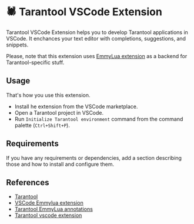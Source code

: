 # 🕷 Tarantool VSCode Extension

Tarantool VSCode Extension helps you to develop Tarantool applications in VSCode. It enchances your text editor with completions, suggestions, and snippets.

Please, note that this extension uses [EmmyLua extension](https://github.com/EmmyLua/VSCode-EmmyLua) as a backend for Tarantool-specific stuff.

## Usage

That's how you use this extension.

* Install he extension from the VSCode marketplace.
* Open a Tarantool project in VSCode.
* Run `Initialize Tarantool environment` command from the command palette (`Ctrl+Shift+P`).

## Requirements

If you have any requirements or dependencies, add a section describing those and how to install and configure them.

## References

* [Tarantool](https://www.tarantool.io/)
* [VSCode Emmylua extension](https://github.com/EmmyLua/VSCode-EmmyLua)
* [Tarantool EmmyLua annotations](https://github.com/georgiy-belyanin/emmylua-annotations)
* [Tarantool vscode extension](https://github.com/vaintrub/vscode-tarantool)
